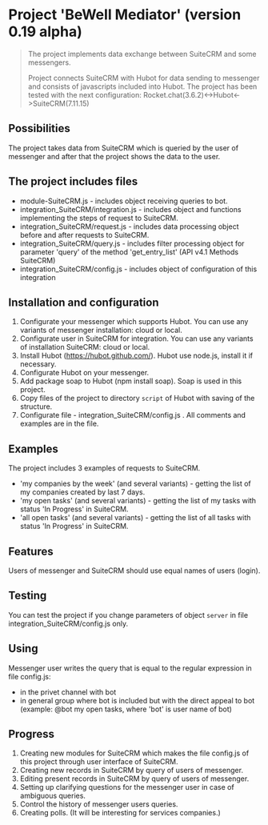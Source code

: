 # Project 'BeWell Mediator' (version 0.19 alpha) 
> The project implements data exchange between SuiteCRM and some messengers.
>
> Project connects SuiteCRM with Hubot for data sending to messenger and consists of javascripts included into Hubot.
> The project has been tested with the next configuration:
> Rocket.chat(3.6.2)<->Hubot<->SuiteCRM(7.11.15)

## Possibilities

The project takes data from SuiteCRM which is queried by the user of messenger and after that the project shows the data to the user.

## The project includes files

- module-SuiteCRM.js - includes object receiving queries to bot.
- integration_SuiteCRM/integration.js - includes object and functions implementing the steps of request to SuiteCRM.
- integration_SuiteCRM/request.js - includes data processing object before and after requests to SuiteCRM.
- integration_SuiteCRM/query.js - includes filter processing object for parameter 'query' of the method 'get_entry_list' (API v4.1 Methods SuiteCRM)
- integration_SuiteCRM/config.js - includes object of configuration of this integration

## Installation and configuration

1. Configurate your messenger which supports Hubot. You can use any variants of messenger installation: cloud or local.
2. Configurate user in SuiteCRM for integration. You can use any variants of installation SuiteCRM: cloud or local.
3. Install Hubot (https://hubot.github.com/). Hubot use node.js, install it if necessary.
4. Configurate Hubot on your messenger.
5. Add package soap to Hubot (npm install soap). Soap is used in this project.
6. Copy files of the project to directory `script` of Hubot with saving of the structure.
7. Configurate file - integration_SuiteCRM/config.js . All comments and examples are in the file.

## Examples

The project includes 3 examples of requests to SuiteCRM.

- 'my companies by the week' (and several variants) - getting the list of my companies created by last 7 days.
- 'my open tasks' (and several variants) - getting the list of my tasks with status 'In Progress' in SuiteCRM.
- 'all open tasks' (and several variants) - getting the list of all tasks with status 'In Progress' in SuiteCRM.

## Features

Users of messenger and SuiteCRM should use equal names of users (login).

## Testing

You can test the project if you change parameters of object `server` in file integration_SuiteCRM/config.js only.

## Using

Messenger user writes the query that is equal to the regular expression in file config.js:

- in the privet channel with bot
- in general group where bot is included but with the direct appeal to bot (example: @bot my open tasks, where 'bot' is user name of bot)

## Progress

1. Creating new modules for SuiteCRM which makes the file config.js of this project through user interface of SuiteCRM.
2. Creating new records in SuiteCRM by query of users of messenger.
3. Editing present records in SuiteCRM by query of users of messenger.
4. Setting up clarifying questions for the messenger user in case of ambiguous queries.
5. Control the history of messenger users queries.
6. Creating polls. (It will be interesting for services companies.)